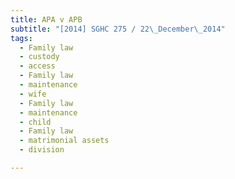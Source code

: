 ```yaml
---
title: APA v APB 
subtitle: "[2014] SGHC 275 / 22\_December\_2014"
tags:
  - Family law
  - custody
  - access
  - Family law
  - maintenance
  - wife
  - Family law
  - maintenance
  - child
  - Family law
  - matrimonial assets
  - division

---
```


